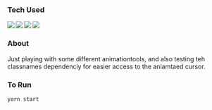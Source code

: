 <h3>Tech Used</h3>
<img align="left" src="https://img.shields.io/badge/-React-white?style=for-the-badge&logo=React&logoColor=#61DAFB"/>
<img align="left" src="https://img.shields.io/badge/-Styled%20Components-white?style=for-the-badge&logo=styled-components&logoColor=DB7093" />
<img align="left" src="https://img.shields.io/badge/-AnimeJS-white?style=for-the-badge&logo=AnimeJS&logoColor=#61DAFB"/>
<img align="left" src="https://img.shields.io/badge/-classnames-white?style=for-the-badge&logo=classnames&logoColor=#61DAFB"/>
<br/>

<h3>About</h3>
Just playing with some different animationtools, and also testing teh classnames dependenciy for easier access to the aniamtaed cursor.

<h3>To Run</h3>

```bash
yarn start
```
